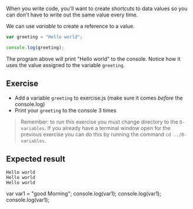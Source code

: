 When you write code, you'll want to create shortcuts to data values so you can don't have to write out the same value every time.

We can use _variable_ to create a reference to a value.

```js
var greeting = "Hello world";

console.log(greeting);
```

The program above will print "Hello world" to the console. Notice how it uses the value assigned to the variable `greeting`.

## Exercise

* Add a variable `greeting` to exercise.js (make sure it comes _before_ the console.log)
* Print your `greeting` to the console 3 times

> Remember: to run this exercise you must change directory to the `D-variables`. If you already have a terminal window open for the previous exercise you can do this by running the command `cd ../D-variables`.

## Expected result

```
Hello world
Hello world
Hello world
```
var var1 = "good Morning";
console.log(var1);
console.log(var1);
console.log(var1);
